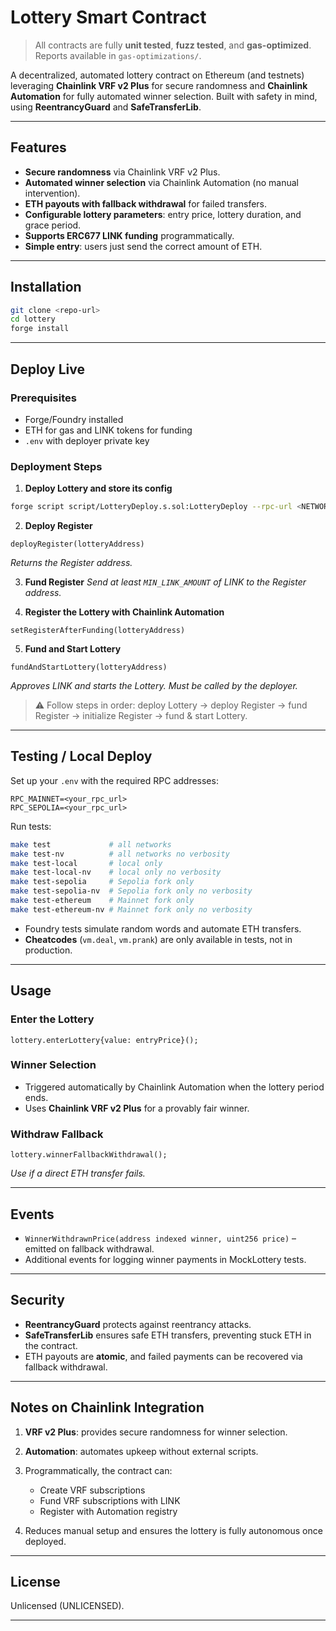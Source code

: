 # Lottery Smart Contract

> All contracts are fully **unit tested**, **fuzz tested**, and **gas-optimized**. Reports available in `gas-optimizations/`.

A decentralized, automated lottery contract on Ethereum (and testnets) leveraging **Chainlink VRF v2 Plus** for secure randomness and **Chainlink Automation** for fully automated winner selection. Built with safety in mind, using **ReentrancyGuard** and **SafeTransferLib**.

---

## Features

* **Secure randomness** via Chainlink VRF v2 Plus.
* **Automated winner selection** via Chainlink Automation (no manual intervention).
* **ETH payouts with fallback withdrawal** for failed transfers.
* **Configurable lottery parameters**: entry price, lottery duration, and grace period.
* **Supports ERC677 LINK funding** programmatically.
* **Simple entry**: users just send the correct amount of ETH.

---

## Installation

```bash
git clone <repo-url>
cd lottery
forge install
```

---

## Deploy Live

### Prerequisites

* Forge/Foundry installed
* ETH for gas and LINK tokens for funding
* `.env` with deployer private key

### Deployment Steps

1. **Deploy Lottery and store its config**

```bash
forge script script/LotteryDeploy.s.sol:LotteryDeploy --rpc-url <NETWORK_RPC_URL> --private-key $PRIVATE_KEY --broadcast
```

2. **Deploy Register**

```solidity
deployRegister(lotteryAddress)
```

*Returns the Register address.*

3. **Fund Register**
   *Send at least `MIN_LINK_AMOUNT` of LINK to the Register address.*

4. **Register the Lottery with Chainlink Automation**

```solidity
setRegisterAfterFunding(lotteryAddress)
```

5. **Fund and Start Lottery**

```solidity
fundAndStartLottery(lotteryAddress)
```

*Approves LINK and starts the Lottery. Must be called by the deployer.*

> ⚠️ Follow steps in order: deploy Lottery → deploy Register → fund Register → initialize Register → fund & start Lottery.

---

## Testing / Local Deploy

Set up your `.env` with the required RPC addresses:

```env
RPC_MAINNET=<your_rpc_url>
RPC_SEPOLIA=<your_rpc_url>
```

Run tests:

```bash
make test             # all networks
make test-nv          # all networks no verbosity
make test-local       # local only
make test-local-nv    # local only no verbosity
make test-sepolia     # Sepolia fork only
make test-sepolia-nv  # Sepolia fork only no verbosity
make test-ethereum    # Mainnet fork only
make test-ethereum-nv # Mainnet fork only no verbosity
```

* Foundry tests simulate random words and automate ETH transfers.
* **Cheatcodes** (`vm.deal`, `vm.prank`) are only available in tests, not in production.

---

## Usage

### Enter the Lottery

```solidity
lottery.enterLottery{value: entryPrice}();
```

### Winner Selection

* Triggered automatically by Chainlink Automation when the lottery period ends.
* Uses **Chainlink VRF v2 Plus** for a provably fair winner.

### Withdraw Fallback

```solidity
lottery.winnerFallbackWithdrawal();
```

*Use if a direct ETH transfer fails.*

---

## Events

* `WinnerWithdrawnPrice(address indexed winner, uint256 price)` – emitted on fallback withdrawal.
* Additional events for logging winner payments in MockLottery tests.

---

## Security

* **ReentrancyGuard** protects against reentrancy attacks.
* **SafeTransferLib** ensures safe ETH transfers, preventing stuck ETH in the contract.
* ETH payouts are **atomic**, and failed payments can be recovered via fallback withdrawal.

---

## Notes on Chainlink Integration

1. **VRF v2 Plus**: provides secure randomness for winner selection.
2. **Automation**: automates upkeep without external scripts.
3. Programmatically, the contract can:

   * Create VRF subscriptions
   * Fund VRF subscriptions with LINK
   * Register with Automation registry
4. Reduces manual setup and ensures the lottery is fully autonomous once deployed.

---

## License

Unlicensed (UNLICENSED).

---
